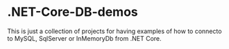 # .NET-Core-DB-demos

This is just a collection of projects for having examples of how to connecto to MySQL, SqlServer or InMemoryDb from .NET Core.
